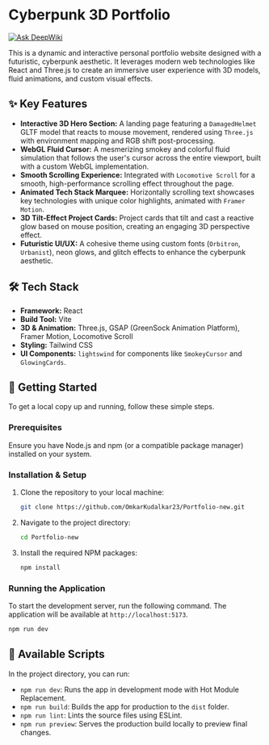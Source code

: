 # Cyberpunk 3D Portfolio
[![Ask DeepWiki](https://devin.ai/assets/askdeepwiki.png)](https://deepwiki.com/OmkarKudalkar23/Portfolio-new)

This is a dynamic and interactive personal portfolio website designed with a futuristic, cyberpunk aesthetic. It leverages modern web technologies like React and Three.js to create an immersive user experience with 3D models, fluid animations, and custom visual effects.

## ✨ Key Features

-   **Interactive 3D Hero Section:** A landing page featuring a `DamagedHelmet` GLTF model that reacts to mouse movement, rendered using `Three.js` with environment mapping and RGB shift post-processing.
-   **WebGL Fluid Cursor:** A mesmerizing smokey and colorful fluid simulation that follows the user's cursor across the entire viewport, built with a custom WebGL implementation.
-   **Smooth Scrolling Experience:** Integrated with `Locomotive Scroll` for a smooth, high-performance scrolling effect throughout the page.
-   **Animated Tech Stack Marquee:** Horizontally scrolling text showcases key technologies with unique color highlights, animated with `Framer Motion`.
-   **3D Tilt-Effect Project Cards:** Project cards that tilt and cast a reactive glow based on mouse position, creating an engaging 3D perspective effect.
-   **Futuristic UI/UX:** A cohesive theme using custom fonts (`Orbitron`, `Urbanist`), neon glows, and glitch effects to enhance the cyberpunk aesthetic.

## 🛠️ Tech Stack

-   **Framework:** React
-   **Build Tool:** Vite
-   **3D & Animation:** Three.js, GSAP (GreenSock Animation Platform), Framer Motion, Locomotive Scroll
-   **Styling:** Tailwind CSS
-   **UI Components:** `lightswind` for components like `SmokeyCursor` and `GlowingCards`.

## 🚀 Getting Started

To get a local copy up and running, follow these simple steps.

### Prerequisites

Ensure you have Node.js and npm (or a compatible package manager) installed on your system.

### Installation & Setup

1.  Clone the repository to your local machine:
    ```sh
    git clone https://github.com/OmkarKudalkar23/Portfolio-new.git
    ```
2.  Navigate to the project directory:
    ```sh
    cd Portfolio-new
    ```
3.  Install the required NPM packages:
    ```sh
    npm install
    ```

### Running the Application

To start the development server, run the following command. The application will be available at `http://localhost:5173`.

```sh
npm run dev
```

## 📜 Available Scripts

In the project directory, you can run:

-   `npm run dev`: Runs the app in development mode with Hot Module Replacement.
-   `npm run build`: Builds the app for production to the `dist` folder.
-   `npm run lint`: Lints the source files using ESLint.
-   `npm run preview`: Serves the production build locally to preview final changes.
